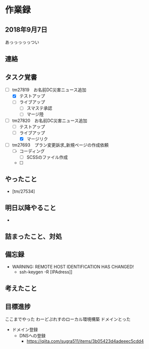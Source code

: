 # 作業録  
## 2018年9月7日 
あっっっっっつい

## 連絡


## タスク覚書
- [ ] tm27819　お名前DC災害ニュース追加
	- [x] テストアップ
	- [ ] ライブアップ
		- [ ] スマステ承認
		- [ ] マージ陸
- [ ] tm27820　お名前DC災害ニュース追加
	- [ ] テストアップ
	- [ ] ライブアップ
		- [x] マージリク
- [ ] tm27693　プラン変更訴求_新規ページの作成依頼
	- [ ] コーディング
		- [ ] SCSSのファイル作成
	- [ ] 


## やったこと 
- [tm/27534]


## 明日以降やること
- 

## 詰まったこと、対処

## 備忘録  
- WARNING: REMOTE HOST IDENTIFICATION HAS CHANGED! 
	- ssh-keygen -R [IPAdress]]


## 考えたこと

## 目標進捗
ここまでやった
わーどぷれすのローカル環境構築
ドメインとった
- ドメイン登録
	- DNSへの登録
		- https://qiita.com/sugra511/items/3b05423d4adeeec5cdd4